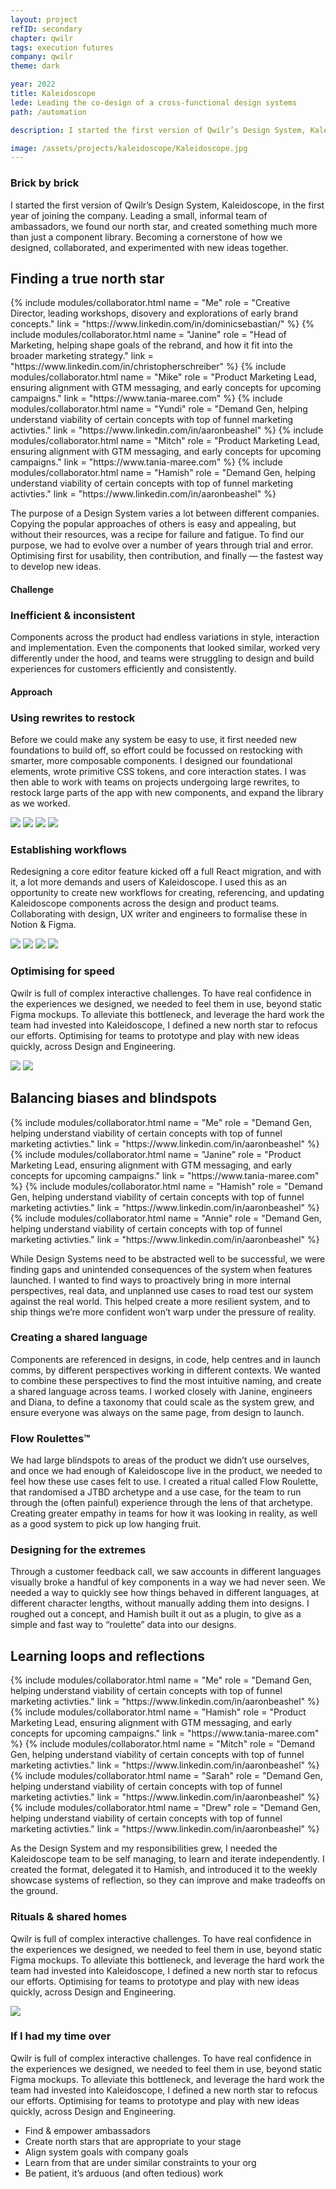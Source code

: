 ```yaml
---
layout: project
refID: secondary
chapter: qwilr
tags: execution futures
company: qwilr
theme: dark

year: 2022
title: Kaleidoscope
lede: Leading the co-design of a cross-functional design systems
path: /automation

description: I started the first version of Qwilr’s Design System, Kaleidoscope, in the first year of joining the company. Leading a small, informal team of ambassadors, we found our north star, and created something much more than just a component library. Becoming a cornerstone of how we designed, collaborated, and experimented with new ideas together.

image: /assets/projects/kaleidoscope/Kaleidoscope.jpg
---
```


### Brick by brick

I started the first version of Qwilr’s Design System, Kaleidoscope, in the first year of joining the company. Leading a small, informal team of ambassadors, we found our north star, and created something much more than just a component library. Becoming a cornerstone of how we designed, collaborated, and experimented with new ideas together.

<section class="bordered">
        <div class="tiles center">
        <div>
            <h2>Finding a true north star</h2>
            <div class="collaborators">
                {% include modules/collaborator.html 
                    name = "Me" 
                    role = "Creative Director, leading workshops, disovery and explorations of early brand concepts."
                    link = "https://www.linkedin.com/in/dominicsebastian/"
                %}
                {% include modules/collaborator.html 
                    name = "Janine"
                    role = "Head of Marketing, helping shape goals of the rebrand, and how it fit into the broader marketing strategy."
                    link = "https://www.linkedin.com/in/christopherschreiber"
                %}
                {% include modules/collaborator.html 
                    name = "Mike"
                    role = "Product Marketing Lead, ensuring alignment with GTM messaging, and early concepts for upcoming campaigns."
                    link = "https://www.tania-maree.com"
                %}
                {% include modules/collaborator.html 
                    name = "Yundi"
                    role = "Demand Gen, helping understand viability of certain concepts with top of funnel marketing activties."
                    link = "https://www.linkedin.com/in/aaronbeashel"
                %}
                {% include modules/collaborator.html 
                    name = "Mitch"
                    role = "Product Marketing Lead, ensuring alignment with GTM messaging, and early concepts for upcoming campaigns."
                    link = "https://www.tania-maree.com"
                %}
                {% include modules/collaborator.html 
                    name = "Hamish"
                    role = "Demand Gen, helping understand viability of certain concepts with top of funnel marketing activties."
                    link = "https://www.linkedin.com/in/aaronbeashel"
                %}
            </div>
        </div>
        <div>
            <p class="description">The purpose of a Design System varies a lot between different companies. Copying the popular approaches of others is easy and appealing, but without their resources, was a recipe for failure and fatigue. To find our purpose, we had to evolve over a number of years through trial and error. Optimising first for usability, then contribution, and  finally — the fastest way to develop new ideas.</p>
        </div>
    </div>
</section>

#### Challenge

### Inefficient & inconsistent

Components across the product had endless variations in style, interaction and implementation. Even the components that looked similar, worked very differently under the hood, and teams were struggling to design and build experiences for customers efficiently and consistently.

#### Approach

### Using rewrites to restock

Before we could make any system be easy to use, it first needed new foundations to build off, so effort could be focussed on restocking with smarter, more composable components. I designed our foundational elements, wrote primitive CSS tokens, and core interaction states. I was then able to work with teams on projects undergoing large rewrites, to restock large parts of the app with new components, and expand the library as we worked.

<section>
    <div class="gallery">
        <img class="full" src="/assets/projects/kaleidoscope/kl-inputs.jpg">
        <img class="half" src="/assets/projects/kaleidoscope/kl-buttons.jpg">
        <img class="half" src="/assets/projects/kaleidoscope/kl-icons.jpg">
        <img class="full" src="/assets/projects/kaleidoscope/kl-patterns.jpg">
    </div>
</section>

### Establishing workflows

Redesigning a core editor feature kicked off a full React migration, and with it, a lot more demands and users of Kaleidoscope. I used this as an opportunity to create new workflows for creating, referencing, and updating Kaleidoscope components across the design and product teams. Collaborating with design, UX writer and engineers to formalise these in Notion & Figma.

<section>
    <div class="gallery">
        <img class="full" src="/assets/projects/kaleidoscope/kl-inputs.jpg">
        <img class="half" src="/assets/projects/kaleidoscope/kl-buttons.jpg">
        <img class="half" src="/assets/projects/kaleidoscope/kl-icons.jpg">
        <img class="full" src="/assets/projects/kaleidoscope/kl-patterns.jpg">
    </div>
</section>

### Optimising for speed

Qwilr is full of complex interactive challenges. To have real confidence in the experiences we designed, we needed to feel them in use, beyond static Figma mockups. To alleviate this bottleneck, and leverage the hard work the team had invested into Kaleidoscope, I defined a new north star to refocus our efforts. Optimising for teams to prototype and play with new ideas quickly, across Design and Engineering.

<section>
    <div class="gallery">
        <img class="half" src="/assets/projects/kaleidoscope/kl-proto-a.jpg">
        <img class="half" src="/assets/projects/kaleidoscope/kl-proto-b.jpg">
    </div>
</section>

<section class="bordered">
        <div class="tiles center">
        <div>
            <h2>Balancing biases and blindspots</h2>
            <div class="collaborators">
                {% include modules/collaborator.html 
                    name = "Me"
                    role = "Demand Gen, helping understand viability of certain concepts with top of funnel marketing activties."
                    link = "https://www.linkedin.com/in/aaronbeashel"
                %}
                {% include modules/collaborator.html 
                    name = "Janine"
                    role = "Product Marketing Lead, ensuring alignment with GTM messaging, and early concepts for upcoming campaigns."
                    link = "https://www.tania-maree.com"
                %}
                {% include modules/collaborator.html 
                    name = "Hamish"
                    role = "Demand Gen, helping understand viability of certain concepts with top of funnel marketing activties."
                    link = "https://www.linkedin.com/in/aaronbeashel"
                %}
                {% include modules/collaborator.html 
                    name = "Annie"
                    role = "Demand Gen, helping understand viability of certain concepts with top of funnel marketing activties."
                    link = "https://www.linkedin.com/in/aaronbeashel"
                %}
            </div>
        </div>
        <div>
            <p class="description">While Design Systems need to be abstracted well to be successful, we were finding gaps and unintended consequences of the system when features launched. I wanted to find ways to proactively bring in more internal perspectives, real data, and unplanned use cases to road test our system against the real world. This helped create a more resilient system, and to ship things we’re more confident won’t warp under the pressure of reality.</p>
        </div>
    </div>
</section>

### Creating a shared language

Components are referenced in designs, in code, help centres and in launch comms, by different perspectives working in different contexts. We wanted to combine these perspectives to find the most intuitive naming, and create a shared language across teams. I worked closely with Janine, engineers and Diana, to define a taxonomy that could scale as the system grew, and ensure everyone was always on the same page, from design to launch.

### Flow Roulettes™

We had large blindspots to areas of the product we didn’t use ourselves, and once we had enough of Kaleidoscope live in the product, we needed to feel how these use cases felt to use. I created a ritual called Flow Roulette, that randomised a JTBD archetype and a use case, for the team to run through the (often painful) experience through the lens of that archetype. Creating greater empathy in teams for how it was looking in reality, as well as a good system to pick up low hanging fruit.

### Designing for the extremes

Through a customer feedback call, we saw accounts in different languages visually broke a handful of key components in a way we had never seen. We needed a way to quickly see how things behaved in different languages, at different character lengths, without manually adding them into designs. I roughed out a concept, and Hamish built it out as a plugin, to give as a simple and fast way to “roulette” data into our designs.

<section class="bordered">
        <div class="tiles center">
        <div>
            <h2>Learning loops and reflections</h2>
            <div class="collaborators">
                {% include modules/collaborator.html 
                    name = "Me"
                    role = "Demand Gen, helping understand viability of certain concepts with top of funnel marketing activties."
                    link = "https://www.linkedin.com/in/aaronbeashel"
                %}
                {% include modules/collaborator.html 
                    name = "Hamish"
                    role = "Product Marketing Lead, ensuring alignment with GTM messaging, and early concepts for upcoming campaigns."
                    link = "https://www.tania-maree.com"
                %}
                {% include modules/collaborator.html 
                    name = "Mitch"
                    role = "Demand Gen, helping understand viability of certain concepts with top of funnel marketing activties."
                    link = "https://www.linkedin.com/in/aaronbeashel"
                %}
                {% include modules/collaborator.html 
                    name = "Sarah"
                    role = "Demand Gen, helping understand viability of certain concepts with top of funnel marketing activties."
                    link = "https://www.linkedin.com/in/aaronbeashel"
                %}
                {% include modules/collaborator.html 
                    name = "Drew"
                    role = "Demand Gen, helping understand viability of certain concepts with top of funnel marketing activties."
                    link = "https://www.linkedin.com/in/aaronbeashel"
                %}
            </div>
        </div>
        <div>
            <p class="description">As the Design System and my responsibilities grew, I needed the Kaleidoscope team to be self managing, to learn and iterate independently. I created the format, delegated it to Hamish, and introduced it to the weekly showcase systems of reflection, so they can improve and make tradeoffs on the ground.</p>
        </div>
    </div>
</section>

### Rituals & shared homes

Qwilr is full of complex interactive challenges. To have real confidence in the experiences we designed, we needed to feel them in use, beyond static Figma mockups. To alleviate this bottleneck, and leverage the hard work the team had invested into Kaleidoscope, I defined a new north star to refocus our efforts. Optimising for teams to prototype and play with new ideas quickly, across Design and Engineering.

<section>
    <div class="gallery">
        <img class="full" src="/assets/projects/kaleidoscope/kl-home.jpg">
    </div>
</section>

### If I had my time over

Qwilr is full of complex interactive challenges. To have real confidence in the experiences we designed, we needed to feel them in use, beyond static Figma mockups. To alleviate this bottleneck, and leverage the hard work the team had invested into Kaleidoscope, I defined a new north star to refocus our efforts. Optimising for teams to prototype and play with new ideas quickly, across Design and Engineering.

- Find & empower ambassadors
- Create north stars that are appropriate to your stage
- Align system goals with company goals
- Learn from that are under similar constraints to your org
- Be patient, it’s arduous (and often tedious) work
